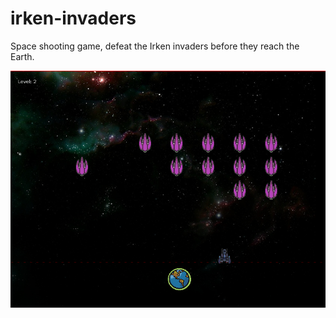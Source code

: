 irken-invaders
==============

Space shooting game, defeat the Irken invaders before they reach the Earth.

![Level 2 Screenshot](docs/images/irken_invaders_9-17-12.png)
